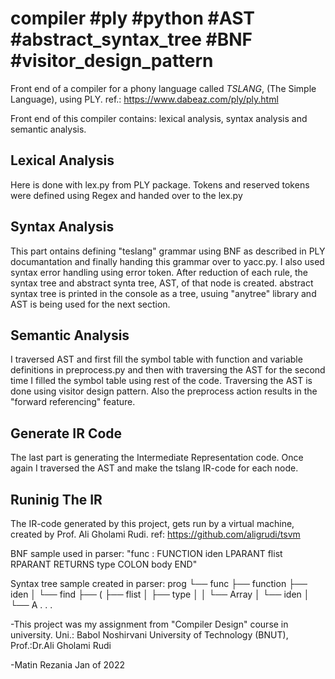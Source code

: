 # compiler #ply #python #AST #abstract_syntax_tree #BNF #visitor_design_pattern

Front end of a compiler for a phony language called *TSLANG*, (The Simple Language), using PLY. ref.: https://www.dabeaz.com/ply/ply.html

Front end of this compiler contains: lexical analysis, syntax analysis and semantic analysis.

## Lexical Analysis
Here is done with lex.py from PLY package. Tokens and reserved tokens were defined using Regex and handed over to the lex.py

## Syntax Analysis
This part ontains defining "teslang" grammar using BNF as described in PLY documantation and finally handing this grammar over to yacc.py.
I also used syntax error handling using error token. After reduction of each rule, the syntax tree and abstract synta tree, AST, of that node is created. abstract syntax tree is printed in the console as a tree, usuing "anytree" library and AST is being used for the next section.

## Semantic Analysis 
I traversed AST and first fill the symbol table with function and variable definitions in preprocess.py and then with traversing the AST for the second time I filled the symbol table using rest of the code. Traversing the AST is done using visitor design pattern. Also the preprocess action results in the "forward referencing" feature.

## Generate IR Code
The last part is generating the Intermediate Representation code. Once again I traversed the AST and make the tslang IR-code for each node. 

## Runinig The IR
The IR-code generated by this project, gets run by a virtual machine, created by Prof. Ali Gholami Rudi. ref: https://github.com/aligrudi/tsvm


BNF sample used in parser: "func : FUNCTION iden LPARANT flist RPARANT RETURNS type COLON body END"

Syntax tree sample created in parser:
prog
└── func
    ├── function
    ├── iden
    │   └── find
    ├── (
    ├── flist
    │   ├── type
    │   │   └── Array
    │   └── iden
    │       └── A
    .
    .
    .




-This project was my assignment from "Compiler Design" course in university. 
Uni.: Babol Noshirvani University of Technology (BNUT), Prof.:Dr.Ali Gholami Rudi 

-Matin Rezania
Jan of 2022







